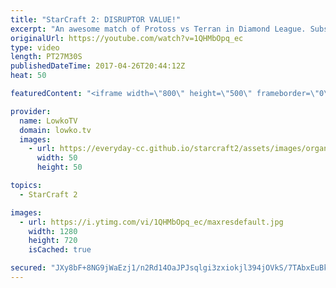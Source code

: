 ```yaml
---
title: "StarCraft 2: DISRUPTOR VALUE!"
excerpt: "An awesome match of Protoss vs Terran in Diamond League. Subscribe for more videos: http://lowko.tv/youtube Zerg vs Protoss misdirection: https://goo.gl/ByS50z  In this game the Protoss decides to start off very aggressively. Rather than building units from inside his main base, he decides to build a"
originalUrl: https://youtube.com/watch?v=1QHMbOpq_ec
type: video
length: PT27M30S
publishedDateTime: 2017-04-26T20:44:12Z
heat: 50

featuredContent: "<iframe width=\"800\" height=\"500\" frameborder=\"0\" src=\"https://www.youtube.com/embed/1QHMbOpq_ec\" allow=\"accelerometer; autoplay; encrypted-media; gyroscope; picture-in-picture\" allowfullscreen></iframe>"

provider:
  name: LowkoTV
  domain: lowko.tv
  images:
    - url: https://everyday-cc.github.io/starcraft2/assets/images/organizations/lowko.tv-50x50.jpg
      width: 50
      height: 50

topics:
  - StarCraft 2

images:
  - url: https://i.ytimg.com/vi/1QHMbOpq_ec/maxresdefault.jpg
    width: 1280
    height: 720
    isCached: true

secured: "JXy8bF+8NG9jWaEzj1/n2Rd14OaJPJsqlgi3zxiokjl394jOVkS/7TAbxEuBk4lOVEW5KUFcj3h+BIP0GKtjfNFihzcVKNyGkb7LPUZjh1fNMFQYV+DRJ0QK1MzaTuuEg47aHSbxw5VL1sNBr3Obn9Ahlr7rSdC62C1diXC1cyVj2XQBAbuHn8Qc/MeAsVQrNQx0vtdA1fCWnNRvvk4DPO4zMq9FfMcJVe8cIX8SdyDFJME49NU64Pyi+O5Q8fmC9cdw3L8yF5b+kD4poX/LE6Sn1jTV1tOWIKEf9DiEv6CNFGJurFXD3nO4US2BfQRyHYbtcdyC0KoVBz24NPsarXu0QYFm2eILdSfYpq36oBujED23FZa+jO3eMpNC4a9cEqlEtS3vvdnMfo9Ik7ckVJjpfIYzNYkiy1WdHHNQllgy+2ncrhs+AJIVTXS+6cFz;1PvsM8JIpU4f6OP+kjwTvg=="
---
```


